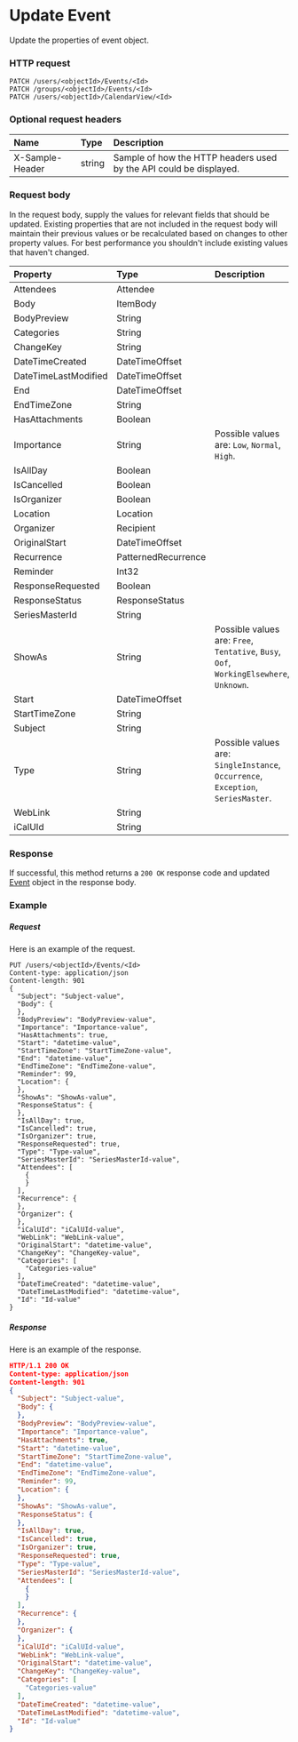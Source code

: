 # Update Event

Update the properties of event object.
### HTTP request
```http
PATCH /users/<objectId>/Events/<Id>
PATCH /groups/<objectId>/Events/<Id>
PATCH /users/<objectId>/CalendarView/<Id>
```
### Optional request headers
| Name       | Type | Description|
|:-----------|:------|:----------|
| X-Sample-Header  | string  | Sample of how the HTTP headers used by the API could be displayed.|

### Request body
In the request body, supply the values for relevant fields that should be updated. Existing properties that are not included in the request body will maintain their previous values or be recalculated based on changes to other property values. For best performance you shouldn't include existing values that haven't changed.

| Property	   | Type	|Description|
|:---------------|:--------|:----------|
|Attendees|Attendee||
|Body|ItemBody||
|BodyPreview|String||
|Categories|String||
|ChangeKey|String||
|DateTimeCreated|DateTimeOffset||
|DateTimeLastModified|DateTimeOffset||
|End|DateTimeOffset||
|EndTimeZone|String||
|HasAttachments|Boolean||
|Importance|String| Possible values are: `Low`, `Normal`, `High`.|
|IsAllDay|Boolean||
|IsCancelled|Boolean||
|IsOrganizer|Boolean||
|Location|Location||
|Organizer|Recipient||
|OriginalStart|DateTimeOffset||
|Recurrence|PatternedRecurrence||
|Reminder|Int32||
|ResponseRequested|Boolean||
|ResponseStatus|ResponseStatus||
|SeriesMasterId|String||
|ShowAs|String| Possible values are: `Free`, `Tentative`, `Busy`, `Oof`, `WorkingElsewhere`, `Unknown`.|
|Start|DateTimeOffset||
|StartTimeZone|String||
|Subject|String||
|Type|String| Possible values are: `SingleInstance`, `Occurrence`, `Exception`, `SeriesMaster`.|
|WebLink|String||
|iCalUId|String||

### Response
If successful, this method returns a `200 OK` response code and updated [Event](../resources/event.md) object in the response body.
### Example
##### Request
Here is an example of the request.
```http
PUT /users/<objectId>/Events/<Id>
Content-type: application/json
Content-length: 901
{
  "Subject": "Subject-value",
  "Body": {
  },
  "BodyPreview": "BodyPreview-value",
  "Importance": "Importance-value",
  "HasAttachments": true,
  "Start": "datetime-value",
  "StartTimeZone": "StartTimeZone-value",
  "End": "datetime-value",
  "EndTimeZone": "EndTimeZone-value",
  "Reminder": 99,
  "Location": {
  },
  "ShowAs": "ShowAs-value",
  "ResponseStatus": {
  },
  "IsAllDay": true,
  "IsCancelled": true,
  "IsOrganizer": true,
  "ResponseRequested": true,
  "Type": "Type-value",
  "SeriesMasterId": "SeriesMasterId-value",
  "Attendees": [
    {
    }
  ],
  "Recurrence": {
  },
  "Organizer": {
  },
  "iCalUId": "iCalUId-value",
  "WebLink": "WebLink-value",
  "OriginalStart": "datetime-value",
  "ChangeKey": "ChangeKey-value",
  "Categories": [
    "Categories-value"
  ],
  "DateTimeCreated": "datetime-value",
  "DateTimeLastModified": "datetime-value",
  "Id": "Id-value"
}
```
##### Response
Here is an example of the response.
```json
HTTP/1.1 200 OK
Content-type: application/json
Content-length: 901
{
  "Subject": "Subject-value",
  "Body": {
  },
  "BodyPreview": "BodyPreview-value",
  "Importance": "Importance-value",
  "HasAttachments": true,
  "Start": "datetime-value",
  "StartTimeZone": "StartTimeZone-value",
  "End": "datetime-value",
  "EndTimeZone": "EndTimeZone-value",
  "Reminder": 99,
  "Location": {
  },
  "ShowAs": "ShowAs-value",
  "ResponseStatus": {
  },
  "IsAllDay": true,
  "IsCancelled": true,
  "IsOrganizer": true,
  "ResponseRequested": true,
  "Type": "Type-value",
  "SeriesMasterId": "SeriesMasterId-value",
  "Attendees": [
    {
    }
  ],
  "Recurrence": {
  },
  "Organizer": {
  },
  "iCalUId": "iCalUId-value",
  "WebLink": "WebLink-value",
  "OriginalStart": "datetime-value",
  "ChangeKey": "ChangeKey-value",
  "Categories": [
    "Categories-value"
  ],
  "DateTimeCreated": "datetime-value",
  "DateTimeLastModified": "datetime-value",
  "Id": "Id-value"
}
```

<!-- uuid: b99e6719-1c7d-426d-a54e-b96b474393cc
2015-10-09 18:31:36 UTC -->